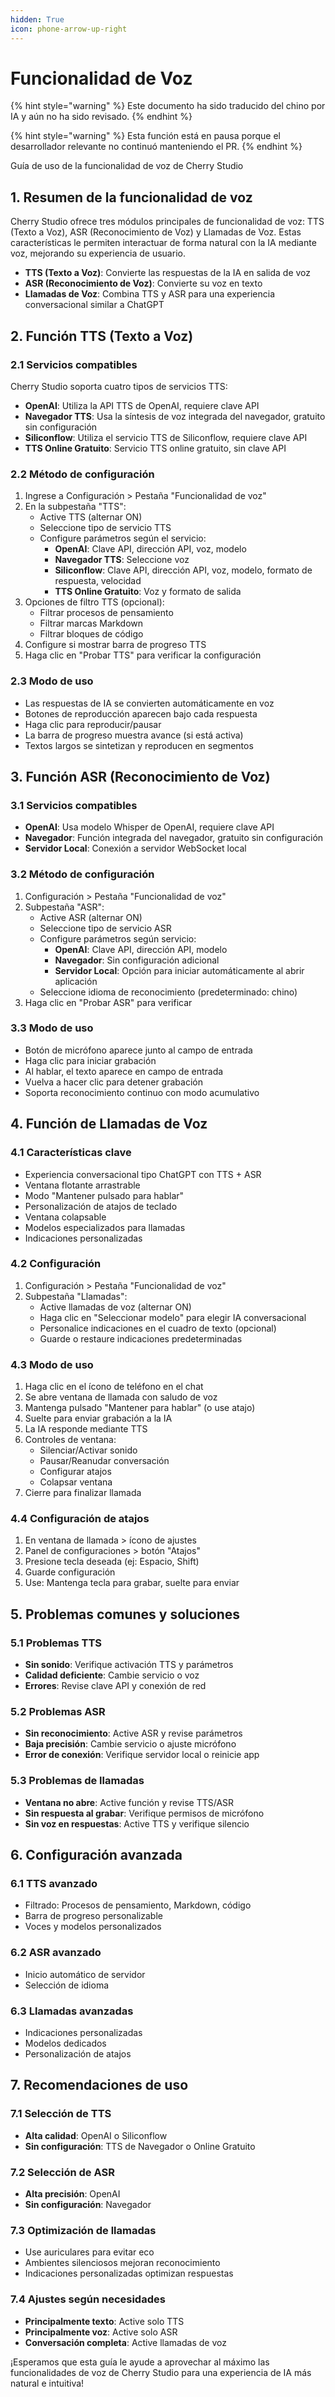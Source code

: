 ```yaml
---
hidden: True
icon: phone-arrow-up-right
---
```

# Funcionalidad de Voz


{% hint style="warning" %}
Este documento ha sido traducido del chino por IA y aún no ha sido revisado.
{% endhint %}




{% hint style="warning" %}
Esta función está en pausa porque el desarrollador relevante no continuó manteniendo el PR.
{% endhint %}

Guía de uso de la funcionalidad de voz de Cherry Studio

## 1. Resumen de la funcionalidad de voz

Cherry Studio ofrece tres módulos principales de funcionalidad de voz: TTS (Texto a Voz), ASR (Reconocimiento de Voz) y Llamadas de Voz. Estas características le permiten interactuar de forma natural con la IA mediante voz, mejorando su experiencia de usuario.

- **TTS (Texto a Voz)**: Convierte las respuestas de la IA en salida de voz
- **ASR (Reconocimiento de Voz)**: Convierte su voz en texto
- **Llamadas de Voz**: Combina TTS y ASR para una experiencia conversacional similar a ChatGPT

## 2. Función TTS (Texto a Voz)

### 2.1 Servicios compatibles

Cherry Studio soporta cuatro tipos de servicios TTS:

- **OpenAI**: Utiliza la API TTS de OpenAI, requiere clave API
- **Navegador TTS**: Usa la síntesis de voz integrada del navegador, gratuito sin configuración
- **Siliconflow**: Utiliza el servicio TTS de Siliconflow, requiere clave API
- **TTS Online Gratuito**: Servicio TTS online gratuito, sin clave API

### 2.2 Método de configuración

1) Ingrese a Configuración > Pestaña "Funcionalidad de voz"
2) En la subpestaña "TTS":
   - Active TTS (alternar ON)
   - Seleccione tipo de servicio TTS
   - Configure parámetros según el servicio:
     - **OpenAI**: Clave API, dirección API, voz, modelo
     - **Navegador TTS**: Seleccione voz
     - **Siliconflow**: Clave API, dirección API, voz, modelo, formato de respuesta, velocidad
     - **TTS Online Gratuito**: Voz y formato de salida
3) Opciones de filtro TTS (opcional):
   - Filtrar procesos de pensamiento
   - Filtrar marcas Markdown
   - Filtrar bloques de código
4) Configure si mostrar barra de progreso TTS
5) Haga clic en "Probar TTS" para verificar la configuración

### 2.3 Modo de uso

- Las respuestas de IA se convierten automáticamente en voz
- Botones de reproducción aparecen bajo cada respuesta
- Haga clic para reproducir/pausar
- La barra de progreso muestra avance (si está activa)
- Textos largos se sintetizan y reproducen en segmentos

## 3. Función ASR (Reconocimiento de Voz)

### 3.1 Servicios compatibles

- **OpenAI**: Usa modelo Whisper de OpenAI, requiere clave API
- **Navegador**: Función integrada del navegador, gratuito sin configuración
- **Servidor Local**: Conexión a servidor WebSocket local

### 3.2 Método de configuración

1) Configuración > Pestaña "Funcionalidad de voz"
2) Subpestaña "ASR":
   - Active ASR (alternar ON)
   - Seleccione tipo de servicio ASR
   - Configure parámetros según servicio:
     - **OpenAI**: Clave API, dirección API, modelo
     - **Navegador**: Sin configuración adicional
     - **Servidor Local**: Opción para iniciar automáticamente al abrir aplicación
   - Seleccione idioma de reconocimiento (predeterminado: chino)
3) Haga clic en "Probar ASR" para verificar

### 3.3 Modo de uso

- Botón de micrófono aparece junto al campo de entrada
- Haga clic para iniciar grabación
- Al hablar, el texto aparece en campo de entrada
- Vuelva a hacer clic para detener grabación
- Soporta reconocimiento continuo con modo acumulativo

## 4. Función de Llamadas de Voz

### 4.1 Características clave

- Experiencia conversacional tipo ChatGPT con TTS + ASR
- Ventana flotante arrastrable
- Modo "Mantener pulsado para hablar"
- Personalización de atajos de teclado
- Ventana colapsable
- Modelos especializados para llamadas
- Indicaciones personalizadas

### 4.2 Configuración

1) Configuración > Pestaña "Funcionalidad de voz"
2) Subpestaña "Llamadas":
   - Active llamadas de voz (alternar ON)
   - Haga clic en "Seleccionar modelo" para elegir IA conversacional
   - Personalice indicaciones en el cuadro de texto (opcional)
   - Guarde o restaure indicaciones predeterminadas

### 4.3 Modo de uso

1) Haga clic en el ícono de teléfono en el chat
2) Se abre ventana de llamada con saludo de voz
3) Mantenga pulsado "Mantener para hablar" (o use atajo)
4) Suelte para enviar grabación a la IA
5) La IA responde mediante TTS
6) Controles de ventana:
   - Silenciar/Activar sonido
   - Pausar/Reanudar conversación
   - Configurar atajos
   - Colapsar ventana
7) Cierre para finalizar llamada

### 4.4 Configuración de atajos

1) En ventana de llamada > ícono de ajustes
2) Panel de configuraciones > botón "Atajos"
3) Presione tecla deseada (ej: Espacio, Shift)
4) Guarde configuración
5) Use: Mantenga tecla para grabar, suelte para enviar

## 5. Problemas comunes y soluciones

### 5.1 Problemas TTS
- **Sin sonido**: Verifique activación TTS y parámetros
- **Calidad deficiente**: Cambie servicio o voz
- **Errores**: Revise clave API y conexión de red

### 5.2 Problemas ASR
- **Sin reconocimiento**: Active ASR y revise parámetros
- **Baja precisión**: Cambie servicio o ajuste micrófono
- **Error de conexión**: Verifique servidor local o reinicie app

### 5.3 Problemas de llamadas
- **Ventana no abre**: Active función y revise TTS/ASR
- **Sin respuesta al grabar**: Verifique permisos de micrófono
- **Sin voz en respuestas**: Active TTS y verifique silencio

## 6. Configuración avanzada

### 6.1 TTS avanzado
- Filtrado: Procesos de pensamiento, Markdown, código
- Barra de progreso personalizable
- Voces y modelos personalizados

### 6.2 ASR avanzado
- Inicio automático de servidor
- Selección de idioma

### 6.3 Llamadas avanzadas
- Indicaciones personalizadas
- Modelos dedicados
- Personalización de atajos

## 7. Recomendaciones de uso

### 7.1 Selección de TTS
- **Alta calidad**: OpenAI o Siliconflow
- **Sin configuración**: TTS de Navegador o Online Gratuito

### 7.2 Selección de ASR
- **Alta precisión**: OpenAI
- **Sin configuración**: Navegador

### 7.3 Optimización de llamadas
- Use auriculares para evitar eco
- Ambientes silenciosos mejoran reconocimiento
- Indicaciones personalizadas optimizan respuestas

### 7.4 Ajustes según necesidades
- **Principalmente texto**: Active solo TTS
- **Principalmente voz**: Active solo ASR
- **Conversación completa**: Active llamadas de voz

¡Esperamos que esta guía le ayude a aprovechar al máximo las funcionalidades de voz de Cherry Studio para una experiencia de IA más natural e intuitiva!